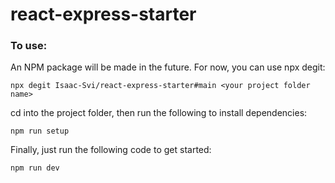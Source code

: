 # react-express-starter

### To use:

An NPM package will be made in the future. For now, you can use npx degit:

    npx degit Isaac-Svi/react-express-starter#main <your project folder name>

cd into the project folder, then run the following to install dependencies:

    npm run setup

Finally, just run the following code to get started:

    npm run dev
